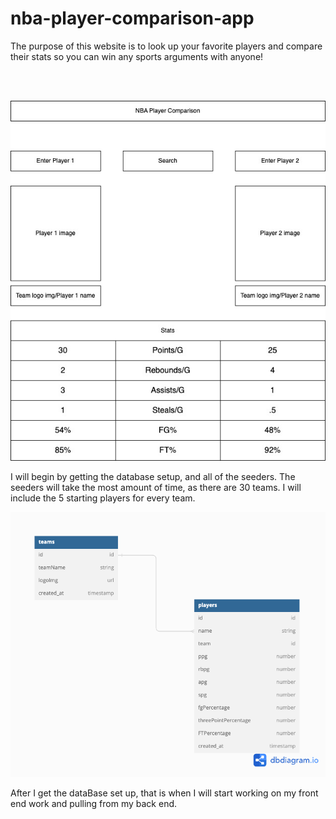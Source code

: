 # nba-player-comparison-app

The purpose of this website is to look up your favorite players and compare their stats so you can win any sports arguments with anyone!

<br>
<br>

![alt text](nba-player-comp-1.jpg)

I will begin by getting the database setup, and all of the seeders. The seeders will take the most amount of time, as there are 30 teams. I will include the 5 starting players for every team.

![alt text](Untitled.png)

After I get the dataBase set up, that is when I will start working on my front end work and pulling from my back end.
